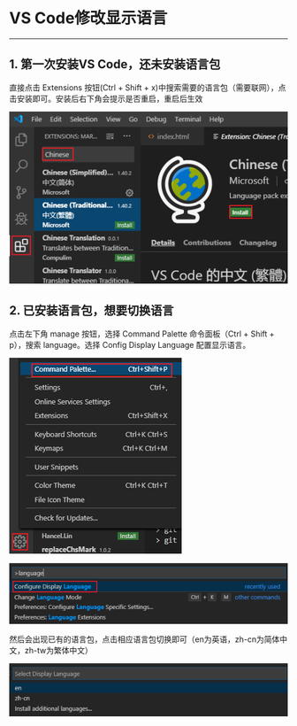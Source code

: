 # VS Code修改显示语言

---

## 1. 第一次安装VS Code，还未安装语言包

直接点击 Extensions 按钮(Ctrl + Shift + x)中搜索需要的语言包（需要联网），点击安装即可。安装后右下角会提示是否重启，重启后生效

![1573783001853](VSCode更改显示语言.assets/1573783001853.png)



## 2. 已安装语言包，想要切换语言

点击左下角 manage 按钮，选择 Command Palette 命令面板（Ctrl + Shift + p），搜索 language。选择 Config Display Language 配置显示语言。

![Snipaste_2019-11-15_10-02-05](VSCode更改显示语言.assets/Snipaste_2019-11-15_10-02-05.png)

![Snipaste_2019-11-15_10-06-41](VSCode更改显示语言.assets/Snipaste_2019-11-15_10-06-41.png)

然后会出现已有的语言包，点击相应语言包切换即可（en为英语，zh-cn为简体中文，zh-tw为繁体中文）

![1573783802057](VSCode更改显示语言.assets/1573783802057.png)

